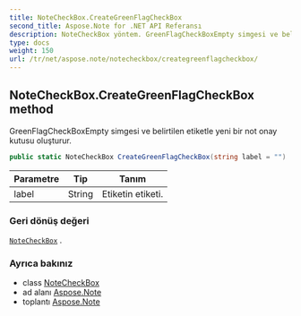 ```yaml
---
title: NoteCheckBox.CreateGreenFlagCheckBox
second_title: Aspose.Note for .NET API Referansı
description: NoteCheckBox yöntem. GreenFlagCheckBoxEmpty simgesi ve belirtilen etiketle yeni bir not onay kutusu oluşturur.
type: docs
weight: 150
url: /tr/net/aspose.note/notecheckbox/creategreenflagcheckbox/
---
```

## NoteCheckBox.CreateGreenFlagCheckBox method

GreenFlagCheckBoxEmpty simgesi ve belirtilen etiketle yeni bir not onay kutusu oluşturur.

```csharp
public static NoteCheckBox CreateGreenFlagCheckBox(string label = "")
```

| Parametre | Tip | Tanım |
| --- | --- | --- |
| label | String | Etiketin etiketi. |

### Geri dönüş değeri

[`NoteCheckBox`](../) .

### Ayrıca bakınız

* class [NoteCheckBox](../)
* ad alanı [Aspose.Note](../../notecheckbox/)
* toplantı [Aspose.Note](../../../)



